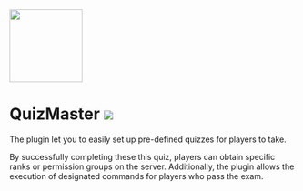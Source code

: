<img src="https://i.imgur.com/mZTlWph.jpg" width="128"> 

# QuizMaster ![](https://img.shields.io/github/v/release/Ansandr/QuizMaster?color=blue&label=version&style=plastic)

The plugin let you to easily set up pre-defined quizzes for players to take.

By successfully completing these this quiz, players can obtain specific ranks or permission groups on the server. Additionally, the plugin allows the execution of designated commands for players who pass the exam.

<!--
## Basic usage

### Commands
-->